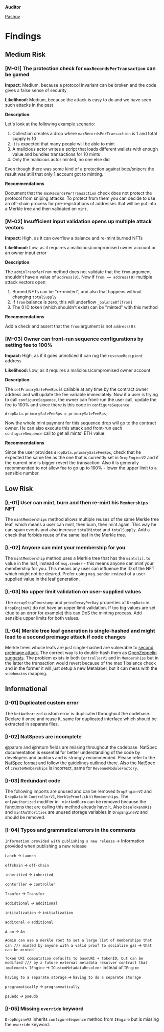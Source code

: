 **Auditor**

[Pashov](https://twitter.com/pashovkrum)

# Findings

## Medium Risk

### [M-01] The protection check for `maxRecordsPerTransaction` can be gamed

**Impact:**
Medium, because a protocol invariant can be broken and the code gives a false sense of security

**Likelihood:**
Medium, because the attack is easy to do and we have seen such attacks in the past

**Description**

Let's look at the following example scenario:

1. Collection creates a drop where `maxRecordsPerTransaction` is 1 and total supply is 10
2. It is expected that many people will be able to mint
3. A malicious actor writes a script that loads different wallets with enough value and bundles transactions for 10 mints
4. Only the malicious actor minted, no one else did

Even though there was some kind of a protection against bots/snipers the result was still that only 1 account got to minting.

**Recommendations**

Document that the `maxRecordsPerTransaction` check does not protect the protocol from sniping attacks. To protect from them you can decide to use an off-chain process for pre-registrations of addresses that will be put into a Merkle tree and then validated on `mint`.

### [M-02] Insufficient input validation opens up multiple attack vectors

**Impact:**
High, as it can overflow a balance and re-mint burned NFTs

**Likelihood:**
Low, as it requires a malicious/compromised owner account or an owner input error

**Description**

The `adminTransferFrom` method does not validate that the `from` argument shouldn't have a value of `address(0)`. Now if `from == address(0)` multiple attack vectors open:

1. Burned NFTs can be "re-minted", and also that happens without changing `totalSupply`
2. If `from` balance is zero, this will underflow `_balanceOf[from]`
3. The 0 ID token (which shouldn't exist) can be "minted" with this method

**Recommendations**

Add a check and assert that the `from` argument is not `address(0)`.

### [M-03] Owner can front-run sequence configurations by setting fee to 100%

**Impact:**
High, as if it goes unnoticed it can rug the `revenueRecipient` address

**Likelihood:**
Low, as it requires a malicious/compromised owner account

**Description**

The `setPrimarySaleFeeBps` is callable at any time by the contract owner address and will update the fee variable immediately. Now if a user is trying to call `configureSequence`, the owner can front-run the user call, update the fee to 100% and since there is this code in `configureSequence`

```solidity
dropData.primarySaleFeeBps = primarySaleFeeBps;
```

Now the whole mint payment for this sequence drop will go to the contract owner. He can also execute this attack and front-run each `configureSequence` call to get all mints' ETH value.

**Recommendations**

Since the user provides `dropData.primarySaleFeeBps`, check that he expected the same fee as the one that is currently set in `DropEngineV2` and if the current one is bigger revert the transaction. Also it is generally recommended to not allow fee to go up to 100% - lower the upper limit to a sensible number.

## Low Risk

### [L-01] User can mint, burn and then re-mint his `Memberships` NFT

The `mintMemberships` method allows multiple reuses of the same Merkle tree leaf, which means a user can mint, then burn, then mint again. This way he can spam events and also increase `totalMinted` and `totalSupply`. Add a check that forbids reuse of the same leaf in the Merkle tree.

### [L-02] Anyone can mint your membership for you

The `mintMembership` method uses a Merkle tree that has the `mints[i].to` value in the leaf, instead of `msg.sender` - this means anyone can mint your membership for you. This means any user can influence the ID of the NFT which might not be desired. Prefer using `msg.sender` instead of a user-supplied value in the leaf generation.

### [L-03] No upper limit validation on user-supplied values

The `decayStopTimestamp` and `priceDecayPerDay` properties of `DropData` in `DropEngineV2` do not have an upper limit validation. If too big values are set (due to an error for example) this can DoS the minting process. Add sensible upper limits for both values.

### [L-04] Merkle tree leaf generation is single-hashed and might lead to a second preimage attack if code changes

Merkle trees whose leafs are just single-hashed are vulnerable to [second preimage attack](https://flawed.net.nz/2018/02/21/attacking-merkle-trees-with-a-second-preimage-attack/). The correct way is to double-hash them as [OpenZeppelin suggests](https://github.com/OpenZeppelin/merkle-tree#standard-merkle-trees). The problem exists in both `ControllerV1` and in `Memberships` but in the latter the transaction would revert because of the max 1 balance check and in the former it will just setup a new Metalabel, but it can mess with the `subdomains` mapping.

## Informational

### [I-01] Duplicated custom error

The `NotAuthorized` custom error is duplicated throughout the codebase. Declare it once and reuse it, same for duplicated interface which should be extracted in separate files.

### [I-02] NatSpecs are incomplete

@param and @return fields are missing throughout the codebase. NatSpec documentation is essential for better understanding of the code by developers and auditors and is strongly recommended. Please refer to the [NatSpec format](https://docs.soliditylang.org/en/v0.8.17/natspec-format.html) and follow the guidelines outlined there. Also the NatSpec of `createMemberships` is incorrect, same for `RevenueModuleFactory`.

### [I-03] Redundant code

The following imports are unused and can be removed `DropEngineV2` and `DropData` in `ControllerV1`, `MerkleProofLib` in `Memberships`. The `onlyAuthorized` modifier in `_mintAndBurn` can be removed because the functions that are calling this method already have it. Also `baseTokenURIs` and `mintAuthorities` are unused storage variables in `DropEngineV2` and should be removed.

### [I-04] Typos and grammatical errors in the comments

`Information provided with publishing a new release` -> Information provided when publishing a new release

`Lanch` -> `Launch`

`offchain` -> `off-chain`

`inheritted` -> `inherited`

`contorller` -> `controller`

`Tranfer` -> `Transfer`

`addidtional` -> `additional`

`iniitalization` -> `initialization`

`additonal` -> `additional`

`A an` -> `An`

`Admin can use a merkle root to set a large list of memberships that can /// minted by anyone with a valid proof to socialize gas` -> `that can be minted`

`Token URI computation defaults to baseURI + tokenID, but can be modified /// by a future external metadata resolver contract that implements IEngine` -> `ICustomMetadataResolver` instead of `IEngine`

`having to a separate storage` -> `having to do a separate storage`

`programatically` -> `programmatically`

`psuedo` -> `pseudo`

### [I-05] Missing `override` keyword

`DropEngineV2` inherits `configureSequence` method from `IEngine` but is missing the `override` keyword.
